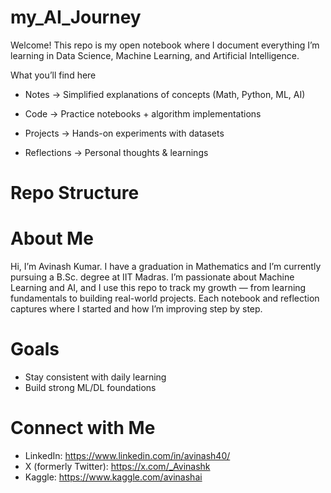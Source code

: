 # my_AI_Journey
Welcome! This repo is my open notebook where I document everything I’m learning in Data Science, Machine Learning, and Artificial Intelligence.

What you’ll find here

- Notes → Simplified explanations of concepts (Math, Python, ML, AI)

- Code → Practice notebooks + algorithm implementations

- Projects → Hands-on experiments with datasets

- Reflections → Personal thoughts & learnings

# Repo Structure


# About Me

Hi, I’m Avinash Kumar. I have a graduation in Mathematics and I’m currently pursuing a B.Sc. degree at IIT Madras.
I’m passionate about Machine Learning and AI, and I use this repo to track my growth — from learning fundamentals to building real-world projects. Each notebook and reflection captures where I started and how I’m improving step by step.

# Goals

- Stay consistent with daily learning
- Build strong ML/DL foundations

# Connect with Me
- LinkedIn: https://www.linkedin.com/in/avinash40/
- X (formerly Twitter): https://x.com/_Avinashk
- Kaggle: https://www.kaggle.com/avinashai
